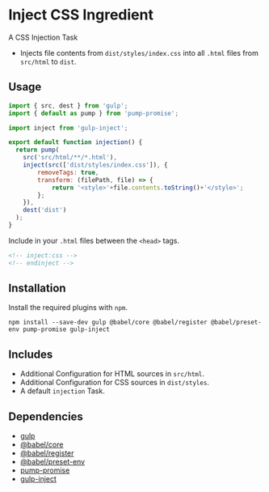 Inject CSS Ingredient
================================================================================

A CSS Injection Task

- Injects file contents from `dist/styles/index.css` into all `.html` files from `src/html` to `dist`.

Usage
--------------------------------------------------------------------------------

```javascript
import { src, dest } from 'gulp';
import { default as pump } from 'pump-promise';

import inject from 'gulp-inject';

export default function injection() {
  return pump(
    src('src/html/**/*.html'),
    inject(src(['dist/styles/index.css']), {
    	removeTags: true,
        transform: (filePath, file) => {
            return '<style>'+file.contents.toString()+'</style>';
    	};
    }),
    dest('dist')
  );
}
```

Include in your `.html` files between the `<head>` tags.

```html
<!-- inject:css -->
<!-- endinject -->
```


Installation
--------------------------------------------------------------------------------

Install the required plugins with `npm`.

`npm install --save-dev gulp @babel/core @babel/register @babel/preset-env pump-promise gulp-inject`

Includes
--------------------------------------------------------------------------------

- Additional Configuration for HTML sources in `src/html`.
- Additional Configuration for CSS sources in `dist/styles`.
- A default `injection` Task.

Dependencies
--------------------------------------------------------------------------------

- [gulp](https://www.npmjs.com/package/gulp)
- [@babel/core](https://www.npmjs.com/package/@babel/core)
- [@babel/register](https://www.npmjs.com/package/@babel/register)
- [@babel/preset-env](https://www.npmjs.com/package/@babel/preset-env)
- [pump-promise](https://www.npmjs.com/package/pump-promise)
- [gulp-inject](https://www.npmjs.com/package/gulp-inject)
